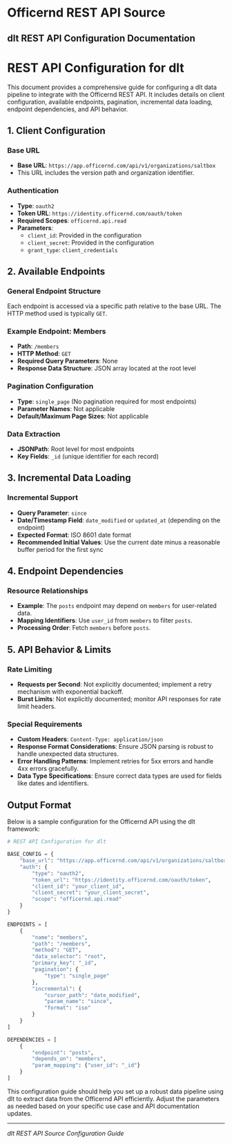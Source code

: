 # Officernd REST API Source

## dlt REST API Configuration Documentation

# REST API Configuration for dlt

This document provides a comprehensive guide for configuring a dlt data pipeline to integrate with the Officernd REST API. It includes details on client configuration, available endpoints, pagination, incremental data loading, endpoint dependencies, and API behavior.

## 1. Client Configuration

### Base URL
- **Base URL**: `https://app.officernd.com/api/v1/organizations/saltbox`
- This URL includes the version path and organization identifier.

### Authentication
- **Type**: `oauth2`
- **Token URL**: `https://identity.officernd.com/oauth/token`
- **Required Scopes**: `officernd.api.read`
- **Parameters**:
  - `client_id`: Provided in the configuration
  - `client_secret`: Provided in the configuration
  - `grant_type`: `client_credentials`

## 2. Available Endpoints

### General Endpoint Structure
Each endpoint is accessed via a specific path relative to the base URL. The HTTP method used is typically `GET`.

### Example Endpoint: Members
- **Path**: `/members`
- **HTTP Method**: `GET`
- **Required Query Parameters**: None
- **Response Data Structure**: JSON array located at the root level

### Pagination Configuration
- **Type**: `single_page` (No pagination required for most endpoints)
- **Parameter Names**: Not applicable
- **Default/Maximum Page Sizes**: Not applicable

### Data Extraction
- **JSONPath**: Root level for most endpoints
- **Key Fields**: `_id` (unique identifier for each record)

## 3. Incremental Data Loading

### Incremental Support
- **Query Parameter**: `since`
- **Date/Timestamp Field**: `date_modified` or `updated_at` (depending on the endpoint)
- **Expected Format**: ISO 8601 date format
- **Recommended Initial Values**: Use the current date minus a reasonable buffer period for the first sync

## 4. Endpoint Dependencies

### Resource Relationships
- **Example**: The `posts` endpoint may depend on `members` for user-related data.
- **Mapping Identifiers**: Use `user_id` from `members` to filter `posts`.
- **Processing Order**: Fetch `members` before `posts`.

## 5. API Behavior & Limits

### Rate Limiting
- **Requests per Second**: Not explicitly documented; implement a retry mechanism with exponential backoff.
- **Burst Limits**: Not explicitly documented; monitor API responses for rate limit headers.

### Special Requirements
- **Custom Headers**: `Content-Type: application/json`
- **Response Format Considerations**: Ensure JSON parsing is robust to handle unexpected data structures.
- **Error Handling Patterns**: Implement retries for 5xx errors and handle 4xx errors gracefully.
- **Data Type Specifications**: Ensure correct data types are used for fields like dates and identifiers.

## Output Format

Below is a sample configuration for the Officernd API using the dlt framework:

```python
# REST API Configuration for dlt

BASE_CONFIG = {
    "base_url": "https://app.officernd.com/api/v1/organizations/saltbox",
    "auth": {
        "type": "oauth2",
        "token_url": "https://identity.officernd.com/oauth/token",
        "client_id": "your_client_id",
        "client_secret": "your_client_secret",
        "scope": "officernd.api.read"
    }
}

ENDPOINTS = [
    {
        "name": "members",
        "path": "/members",
        "method": "GET",
        "data_selector": "root",
        "primary_key": "_id",
        "pagination": {
            "type": "single_page"
        },
        "incremental": {
            "cursor_path": "date_modified",
            "param_name": "since",
            "format": "iso"
        }
    }
]

DEPENDENCIES = [
    {
        "endpoint": "posts",
        "depends_on": "members",
        "param_mapping": {"user_id": "_id"}
    }
]
```

This configuration guide should help you set up a robust data pipeline using dlt to extract data from the Officernd API efficiently. Adjust the parameters as needed based on your specific use case and API documentation updates.

---
*dlt REST API Source Configuration Guide*